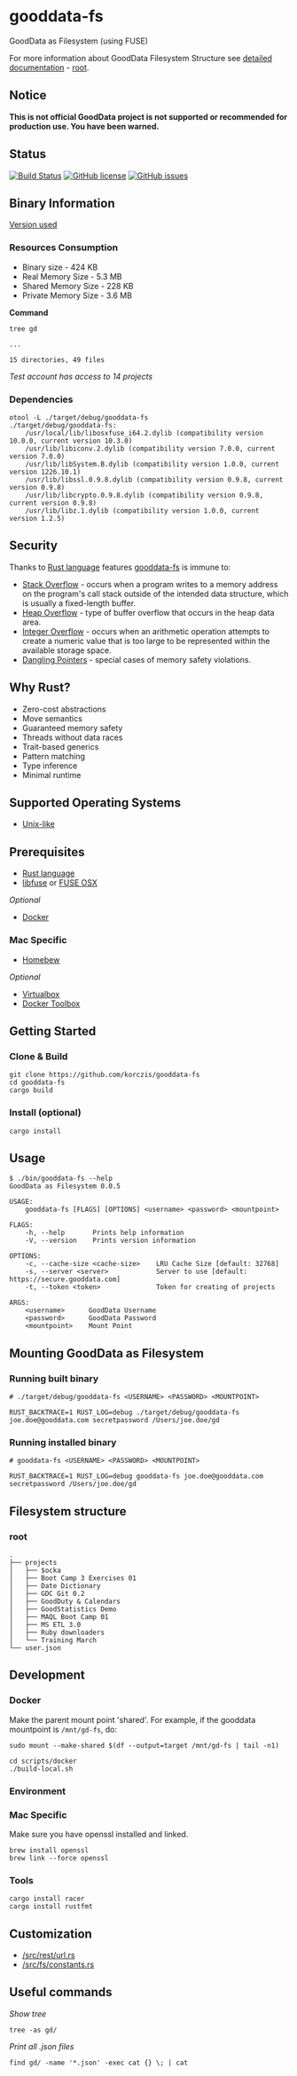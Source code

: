 # gooddata-fs

GoodData as Filesystem (using FUSE)

For more information about GoodData Filesystem Structure see [detailed documentation](https://github.com/korczis/gooddata-fs/blob/master/doc/Filesystem.md) - [root](https://github.com/korczis/gooddata-fs/blob/master/doc/Filesystem.md#root).

## Notice

**This is not official GoodData project is not supported or recommended for production use. You have been warned.**

## Status

[![Build Status](https://travis-ci.org/korczis/gooddata-fs.svg?branch=master)](https://travis-ci.org/korczis/gooddata-fs)
[![GitHub license](https://img.shields.io/badge/license-MIT-blue.svg)](https://raw.githubusercontent.com/korczis/gooddata-rust/master/LICENSE)
[![GitHub issues](https://img.shields.io/github/issues/korczis/gooddata-rust.svg)](https://github.com/korczis/gooddata-rust/issues)

## Binary Information 

[Version used](https://github.com/korczis/gooddata-fs/tree/d086fe54dba29d842e0098ad6521fbb99e24079b)

### Resources Consumption

- Binary size - 424 KB
- Real Memory Size - 5.3 MB
- Shared Memory Size - 228 KB
- Private Memory Size - 3.6 MB

**Command**

```
tree gd

...

15 directories, 49 files
```

*Test account has access to 14 projects*

### Dependencies

```
otool -L ./target/debug/gooddata-fs
./target/debug/gooddata-fs:
	/usr/local/lib/libosxfuse_i64.2.dylib (compatibility version 10.0.0, current version 10.3.0)
	/usr/lib/libiconv.2.dylib (compatibility version 7.0.0, current version 7.0.0)
	/usr/lib/libSystem.B.dylib (compatibility version 1.0.0, current version 1226.10.1)
	/usr/lib/libssl.0.9.8.dylib (compatibility version 0.9.8, current version 0.9.8)
	/usr/lib/libcrypto.0.9.8.dylib (compatibility version 0.9.8, current version 0.9.8)
	/usr/lib/libz.1.dylib (compatibility version 1.0.0, current version 1.2.5)
```

## Security

Thanks to [Rust language](https://www.rust-lang.org/) features [gooddata-fs](https://github.com/korczis/gooddata-fs) is immune to:

- [Stack Overflow](https://en.wikipedia.org/wiki/Stack_buffer_overflow) -  occurs when a program writes to a memory address on the program's call stack outside of the intended data structure, which is usually a fixed-length buffer.
- [Heap Overflow](https://en.wikipedia.org/wiki/Heap_overflow) - type of buffer overflow that occurs in the heap data area.
- [Integer Overflow](https://en.wikipedia.org/wiki/Integer_overflow) -  occurs when an arithmetic operation attempts to create a numeric value that is too large to be represented within the available storage space.
- [Dangling Pointers](https://en.wikipedia.org/wiki/Dangling_pointer) -  special cases of memory safety violations.

## Why Rust?

- Zero-cost abstractions
- Move semantics
- Guaranteed memory safety
- Threads without data races
- Trait-based generics
- Pattern matching
- Type inference
- Minimal runtime

## Supported Operating Systems
* [Unix-like](https://en.wikipedia.org/wiki/Unix-like)

## Prerequisites

* [Rust language](https://www.rust-lang.org/)
* [libfuse](https://github.com/libfuse/libfuse) or [FUSE OSX](https://osxfuse.github.io/)

*Optional*

* [Docker](https://www.docker.com/)

### Mac Specific

* [Homebew](http://brew.sh/)

*Optional*

* [Virtualbox](https://www.virtualbox.org/)
* [Docker Toolbox](https://www.docker.com/products/docker-toolbox)

## Getting Started

### Clone & Build

```
git clone https://github.com/korczis/gooddata-fs
cd gooddata-fs
cargo build
```

### Install (optional)

```
cargo install
```

## Usage

```
$ ./bin/gooddata-fs --help
GoodData as Filesystem 0.0.5

USAGE:
    gooddata-fs [FLAGS] [OPTIONS] <username> <password> <mountpoint>

FLAGS:
    -h, --help       Prints help information
    -V, --version    Prints version information

OPTIONS:
    -c, --cache-size <cache-size>    LRU Cache Size [default: 32768]
    -s, --server <server>            Server to use [default: https://secure.gooddata.com]
    -t, --token <token>              Token for creating of projects

ARGS:
    <username>      GoodData Username
    <password>      GoodData Password
    <mountpoint>    Mount Point
```

## Mounting GoodData as Filesystem

### Running built binary

```
# ./target/debug/gooddata-fs <USERNAME> <PASSWORD> <MOUNTPOINT>

RUST_BACKTRACE=1 RUST_LOG=debug ./target/debug/gooddata-fs joe.doe@gooddata.com secretpassword /Users/joe.doe/gd
```

### Running installed binary

```
# gooddata-fs <USERNAME> <PASSWORD> <MOUNTPOINT>

RUST_BACKTRACE=1 RUST_LOG=debug gooddata-fs joe.doe@gooddata.com secretpassword /Users/joe.doe/gd
```

## Filesystem structure

### root

```
.
├── projects
│   ├── $ocka
│   ├── Boot Camp 3 Exercises 01
│   ├── Date Dictionary
│   ├── GDC Git 0.2
│   ├── GoodDuty & Calendars
│   ├── GoodStatistics Demo
│   ├── MAQL Boot Camp 01
│   ├── MS ETL 3.0
│   ├── Ruby downloaders
│   └── Training March
└── user.json
```

## Development

### Docker

Make the parent mount point 'shared'. For example, if the gooddata mountpoint
is `/mnt/gd-fs`, do:
```
sudo mount --make-shared $(df --output=target /mnt/gd-fs | tail -n1)
```

```
cd scripts/docker
./build-local.sh
```

### Environment

### Mac Specific

Make sure you have openssl installed and linked.

```
brew install openssl
brew link --force openssl
```

### Tools

```
cargo install racer
cargo install rustfmt
```

## Customization

- [/src/rest/url.rs](https://github.com/korczis/gooddata-fs/blob/master/src/rest/url.rs)
- [/src/fs/constants.rs](https://github.com/korczis/gooddata-fs/blob/master/src/fs/constants.rs)

## Useful commands

*Show tree*

`tree -as gd/`

*Print all .json files*

`find gd/ -name '*.json' -exec cat {} \; | cat `
